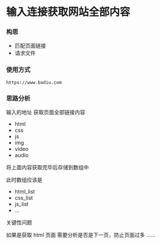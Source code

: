 # 输入连接获取网站全部内容

### 构思

- 匹配页面链接
- 请求文件

### 使用方式

```shell
https://www.badiu.com
```


### 思路分析

输入的地址 获取页面全部链接内容
 - html
 - css
 - js
 - img
 - video
 - audio

将上面内容获取完毕后存储到数组中

此时数组应该是
- html_list
- css_list
- js_list
- ...


关键性问题

如果是获取 html 页面 需要分析是否是下一页，防止页面过多 ……